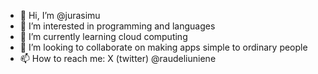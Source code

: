 - 👋 Hi, I’m @jurasimu
- 👀 I’m interested in programming and languages
- 🌱 I’m currently learning cloud computing
- 💞️ I’m looking to collaborate on making apps simple to ordinary people
- 📫 How to reach me: X (twitter) @raudeliuniene

<!---
jurasimu/jurasimu is a ✨ special ✨ repository because its `README.md` (this file) appears on your GitHub profile.
You can click the Preview link to take a look at your changes.
--->
